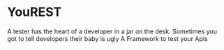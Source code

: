 # YouREST
A tester has the heart of a developer in a jar on the desk. Sometimes you got to tell developers their baby is ugly
A Framework to test your Apis
